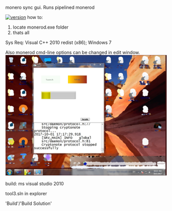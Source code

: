 monero sync gui. Runs pipelined monerod
 
[![version](https://img.shields.io/badge/%20%20tool3%20%20%20-v2.05%20%20Afterburning'-brightgreen.svg)](https://github.com/alexeyneu/tool3/releases/v2.05)
how to: 
1. locate monerod.exe folder  
2. thats all

Sys Req: 
Visual C++ 2010 redist (x86);
Windows 7    

Also monerod cmd-line options can be changed in edit window.
![Screen1](/screens/Untitled.jpg)


build:
ms visual studio 2010

tool3.sln in explorer 
 
'Build'/'Build Solution' 
 